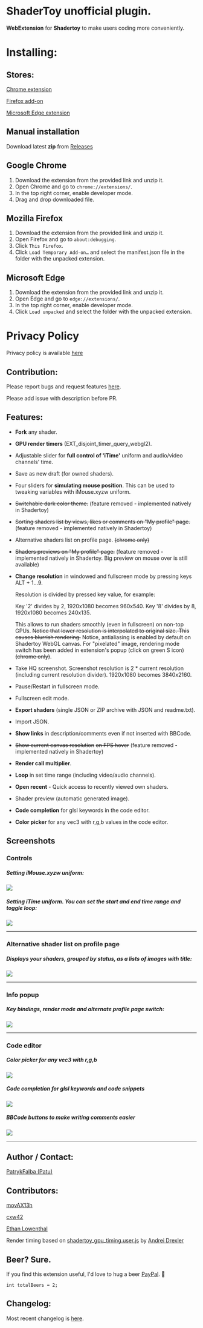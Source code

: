 # ShaderToy unofficial plugin.

**WebExtension** for **Shadertoy** to make users coding more conveniently.

# Installing:

## Stores: 

[Chrome extension](https://chrome.google.com/webstore/detail/shadertoy-unofficial-plug/ohicbclhdmkhoabobgppffepcopomhgl?hl=pl)

[Firefox add-on](https://addons.mozilla.org/en-US/firefox/addon/shadertoy-unofficial-plugin/)

[Microsoft Edge extension](https://microsoftedge.microsoft.com/addons/detail/mjcddpebilehgjibahdplabcocgpfmdb)

## Manual installation

Download latest **zip** from [Releases](https://github.com/patuwwy/ShaderToy-Chrome-Plugin/releases)

## Google Chrome
1. Download the extension from the provided link and unzip it.
2. Open Chrome and go to `chrome://extensions/`.
3. In the top right corner, enable developer mode.
4. Drag and drop downloaded file.

## Mozilla Firefox
1. Download the extension from the provided link and unzip it.
2. Open Firefox and go to `about:debugging`.
3. Click `This Firefox`.
4. Click `Load Temporary Add-on…` and select the manifest.json file in the folder with the unpacked extension.

## Microsoft Edge
1. Download the extension from the provided link and unzip it.
2. Open Edge and go to `edge://extensions/`.
3. In the top right corner, enable developer mode.
4. Click `Load unpacked` and select the folder with the unpacked extension.

# Privacy Policy

Privacy policy is available [here](https://github.com/patuwwy/ShaderToy-Chrome-Plugin/blob/master/PRIVACY-POLICY.md)
## Contribution:

Please report bugs and request features [here](https://github.com/patuwwy/ShaderToy-Chrome-Plugin/issues).

Please add issue with description before PR.

## Features:

-   **Fork** any shader.

-   **GPU render timers** (EXT_disjoint_timer_query_webgl2).

-   Adjustable slider for **full control of 'iTime'** uniform and audio/video channels' time.

-   Save as new draft (for owned shaders).

-   Four sliders for **simulating mouse position**.
    This can be used to tweaking variables with iMouse.xyzw uniform.

-   ~~Switchable dark color theme.~~
    (feature removed - implemented natively in Shadertoy)

-   ~~Sorting shaders list by views, likes or comments on "My profile" page.~~
    (feature removed - implemented natively in Shadertoy)

-   Alternative shaders list on profile page. ~~(chrome only)~~

-   ~~Shaders previews on "My profile" page.~~
    (feature removed - implemented natively in Shadertoy. Big preview on mouse over is still available)

-   **Change resolution** in windowed and fullscreen mode by pressing keys ALT + 1...9.

    Resolution is divided by pressed key value, for example:

    Key '2' divides by 2, 1920x1080 becomes 960x540.
    Key '8' divides by 8, 1920x1080 becomes 240x135.

    This allows to run shaders smoothly (even in fullscreen) on non-top GPUs.
    ~~Notice that lower resolution is interpolated to original size. This causes blurrish rendering.~~
    Notice, antialiasing is enabled by default on Shadertoy WebGL canvas.
    For "pixelated" image, rendering mode switch has been added in extension's popup (click on green S icon) ~~(chrome only)~~.

-   Take HQ screenshot. Screenshot resolution is 2 \* current resolution (including current resolution divider). 1920x1080 becomes 3840x2160.

-   Pause/Restart in fullscreen mode.

-   Fullscreen edit mode.

-   **Export shaders** (single JSON or ZIP archive with JSON and readme.txt).

-   Import JSON.

-   **Show links** in description/comments even if not inserted with BBCode.

-   ~~Show current canvas resolution~~ ~~on FPS hover~~
    (feature removed - implemented natively in Shadertoy)

-   **Render call multiplier**.

-   **Loop** in set time range (including video/audio channels).

-   **Open recent** - Quick access to recently viewed own shaders.

-   Shader preview (automatic generated image).

-   **Code completion** for glsl keywords in the code editor.

-   **Color picker** for any vec3 with r,g,b values in the code editor.

## Screenshots

### Controls

##### Setting iMouse.xyzw uniform:

![](./screenshots/mouse.png)

##### Setting iTime uniform. You can set the start and end time range and toggle loop:

![](./screenshots/shader-edit.png)

---

### Alternative shader list on profile page

##### Displays your shaders, grouped by status, as a lists of images with title:

![](./screenshots/alternate-profile.png)

---

### Info popup

##### Key bindings, render mode and alternate profile page switch:

![](./screenshots/popup.png)

---

### Code editor

##### Color picker for any vec3 with r,g,b

![](./screenshots/color-picker.png)

##### Code completion for glsl keywords and code snippets

![](./screenshots/code-completion.png)

##### BBCode buttons to make writing comments easier

![](./screenshots/bbcode-buttons.png)

---

## Author / Contact:

[PatrykFalba (Patu)](http://patrykfalba.pl)

## Contributors:

[movAX13h](http://blog.thrill-project.com/)

[cxw42](https://github.com/cxw42)

[Ethan Lowenthal](https://ethansawesomewebsite.tk/)

Render timing based on [shadertoy_gpu_timing.user.js](https://github.com/andrei-drexler/shadertoy-userscripts/blob/master/shadertoy_gpu_timing.user.js) by [Andrei Drexler](https://github.com/andrei-drexler)

## Beer? Sure.

If you find this extension useful, I'd love to hug a beer [PayPal](https://www.paypal.com/cgi-bin/webscr?cmd=_s-xclick&hosted_button_id=VDFNBT9N3ANHW&source=url). :beer:

```
int totalBeers = 2;
```

## Changelog:

Most recent changelog is [here](https://github.com/patuwwy/ShaderToy-Chrome-Plugin/blob/master/CHANGELOG.md).
